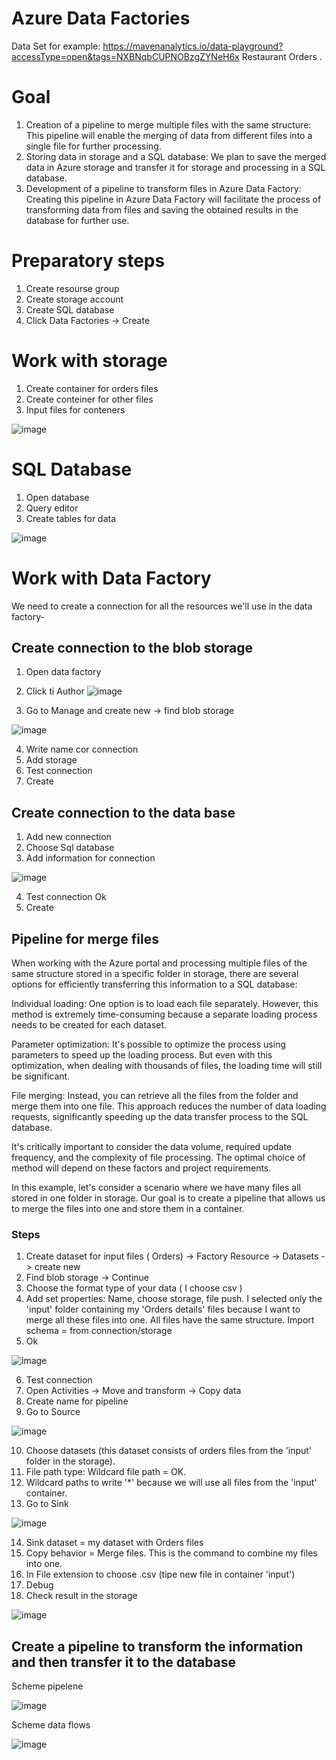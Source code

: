 # Azure Data Factories

Data Set for example: https://mavenanalytics.io/data-playground?accessType=open&tags=NXBNqbCUPNOBzgZYNeH6x  Restaurant Orders .

# Goal

1. Creation of a pipeline to merge multiple files with the same structure: This pipeline will enable the merging of data from different files into a single file for further processing.
2. Storing data in storage and a SQL database: We plan to save the merged data in Azure storage and transfer it for storage and processing in a SQL database.
3. Development of a pipeline to transform files in Azure Data Factory: Creating this pipeline in Azure Data Factory will facilitate the process of transforming data from files and saving the obtained results in the database for further use.

# Preparatory steps
1. Create resourse group
2. Create storage account
3. Create SQL database
4. Click Data Factories -> Create

# Work with storage

1. Create container for orders files
2. Create conteiner for other files
3. Input files for conteners

![image](https://github.com/olga12401/Azure_Data_Factories/assets/86374953/123f30ac-28f2-4f64-99df-7fbc53f9df50)

# SQL Database
1. Open database
2. Query editor
3. Create tables for data

![image](https://github.com/olga12401/Azure_Data_Factories/assets/86374953/16a06bce-236c-43e4-a810-abefb31a43b3)

# Work with Data Factory

We need to create a connection for all the resources we'll use in the data factory-

## Create connection to the blob storage

1. Open data factory

2. Click ti Author  ![image](https://github.com/olga12401/Azure_Data_Factories/assets/86374953/a52767da-4224-4e59-97b7-ecce3e1785d6)

3. Go to Manage and create new -> find blob storage
   
![image](https://github.com/olga12401/Azure_Data_Factories/assets/86374953/bf1d4d11-6102-4887-9a0c-af56c9e9af87)

4. Write name cor connection
5. Add storage
6. Test connection
7. Create

## Create connection to the data base

1. Add new connection
2. Choose Sql database
3. Add information for connection

![image](https://github.com/olga12401/Azure_Data_Factories/assets/86374953/e719d4d3-b2f5-4834-abd8-84ed763cfae1)

4. Test connection Ok
5. Create

## Pipeline for merge files

When working with the Azure portal and processing multiple files of the same structure stored in a specific folder in storage, there are several options for efficiently transferring this information to a SQL database:

Individual loading: One option is to load each file separately. However, this method is extremely time-consuming because a separate loading process needs to be created for each dataset.

Parameter optimization: It's possible to optimize the process using parameters to speed up the loading process. But even with this optimization, when dealing with thousands of files, the loading time will still be significant.

File merging: Instead, you can retrieve all the files from the folder and merge them into one file. This approach reduces the number of data loading requests, significantly speeding up the data transfer process to the SQL database.

It's critically important to consider the data volume, required update frequency, and the complexity of file processing. The optimal choice of method will depend on these factors and project requirements.

In this example, let's consider a scenario where we have many files all stored in one folder in storage. Our goal is to create a pipeline that allows us to merge the files into one and store them in a container. 

### Steps 

1. Create dataset for input files ( Orders) -> Factory Resource -> Datasets -> create new
2. Find blob storage -> Continue
3. Choose the format type of your data ( I choose csv )
4. Add set properties: Name, choose storage, file push. I selected only the 'input' folder containing my 'Orders details' files because I want to merge all these files into one. All files have the same structure. Import schema = from connection/storage
5. Ok

![image](https://github.com/olga12401/Azure_Data_Factories/assets/86374953/8d043a91-edd3-4ef0-ae6f-3cf7034567e2)

6. Test connection
7. Open Activities -> Move and transform -> Copy data
8. Create name for pipeline
9. Go to Source

![image](https://github.com/olga12401/Azure_Data_Factories/assets/86374953/6235eefd-1ef4-4ea1-9924-9f5dee5c1c7d)

10. Choose datasets (this dataset consists of orders files from the 'input' folder in the storage).
11. File path type: Wildcard file path = OK.
12. Wildcard paths to write '*' because we will use all files from the 'input' container.
13. Go to Sink

![image](https://github.com/olga12401/Azure_Data_Factories/assets/86374953/b49bce5b-bcba-41e2-84a7-5156d5f1700f) 

14. Sink dataset = my dataset with Orders files
15. Copy behavior = Merge files. This is the command to combine my files into one.
16. In File extension to choose .csv (tipe new file in container 'input')
17. Debug
18. Check result in the storage

![image](https://github.com/olga12401/Azure_Data_Factories/assets/86374953/d10e86cd-3519-4461-ab96-5d160fc11651)

## Create a pipeline to transform the information and then transfer it to the database

Scheme pipelene

![image](https://github.com/olga12401/Azure_Data_Factories/assets/86374953/477b4360-71f5-4d51-8cc1-043bda2d98df)

Scheme data flows

![image](https://github.com/olga12401/Azure_Data_Factories/assets/86374953/efb56de2-63c5-40c1-8e52-62c749caf8af) 


